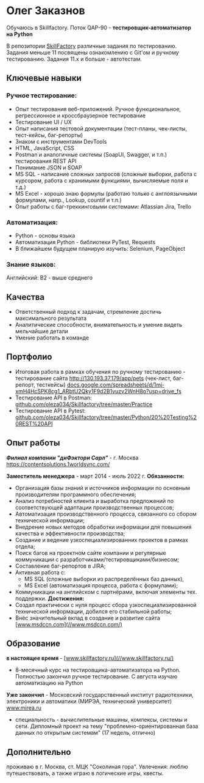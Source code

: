 # Олег Заказнов
Обучаюсь в Skillfactory. Поток QAP-90 - **тестировщик-автоматизатор на Python**

В репозитории [SkillFactory](//github.com/oleza034/Skillfactory) различные задания по тестированию. Задания меньше 11 посвящены ознакомлению с Git'ом и ручному тестированию. Задания 11.х и больше - автотестам.

## Ключевые навыки
### Ручное тестирование:
- Опыт тестирования веб-приложений. Ручное функциональное, регрессионное и кроссбраузерное тестирование
- Тестирование UI / UX
- Опыт написания тестовой документации (тест-планы, чек-листы, тест-кейсы, баг-репорты)
- Знаком с инструментами DevTools
- HTML, JavaScript, CSS
- Postman и аналогичные системы (SoapUI, Swagger, и т.п.) тестирования REST API
- Понимание JSON и SOAP
- MS SQL - написание сложных запросов (сложные выборки, работа с курсором, работа с хранимыми функциями, вычисляемые поля и т.д.)
- MS Excel - хорошо знаю формулы (работаю только с англоязычными формулами, напр., Lookup, countif и т.п.)
- Опыт работы с баг-треккинговыми системами: Atlassian Jira, Trello

### Автоматизация:
- Python - основы языка
- Автоматизация Python - библиотеки PyTest, Requests
- В ближайшем будущем планирую изучить: Selenium, PageObject

### Знание языков:
Английский: B2 - выше среднего

## Качества
- Ответственный подход к задачам, стремление достичь максимального результата
- Аналитические способности, внимательность и умение видеть мельчайшие детали
- Умение работать в команде

## Портфолио
- Итоговая работа в рамках обучения по ручному тестированию - тестирование сайта http://130.193.37.179/app/pets (чек-лист, баг-репорт, тесткейсы)  [docs.google.com/spreadsheets/d/1mj-xmH4HcSPK8cg1_ARbtU2Qky1F9d2B1vuzv2WnH8o?usp=drive_fs](//docs.google.com/spreadsheets/d/1mj-xmH4HcSPK8cg1_ARbtU2Qky1F9d2B1vuzv2WnH8o?usp=drive_fs)
- Тестирование API в Postman: [github.com/oleza034/Skillfactory/tree/master/Practice](//github.com/oleza034/Skillfactory/tree/master/Practice)
- Тестирование API в Pytest: [github.com/oleza034/Skillfactory/tree/master/Python/20%20Testing%20REST%20API](//github.com/oleza034/Skillfactory/tree/master/Python/20%20Testing%20REST%20API)

## Опыт работы
_**Филиал компании "диФэктори Сарл"**_ - г. Москва
https://contentsolutions.1worldsync.com/

**Заместитель менеджера** - март 2014 - июль 2022 г.
**Обязанности:**
- Организация базы знаний и источников информации по основным производителям программного обеспечения;
- Анализ потребностей клиента и выработка предложений по соответствующей адаптации производственных процессов;
- Автоматизация производственного процесса, связанного со сбором технической информации;
- Внедрение новых методов обработки информации для повышения качества и эффективности производства;
- Создание и ведение узкоспециализированних проектов в рамках отдела;
- Поиск багов на проектном сайте компании и регулярные коммуникации с разработчиками/тестировщиками/бизнесом;
- Составление баг-репортов в JIRA;
- Активная работа с:
  - MS SQL (сложные выборки из распределённых баз данных),
  - MS Excel (автоматизация процесса, работа с формулами);
- Коммуникации на английском с партнёрами, включая элементы тех. поддержки.
**Достижения:**
- Создал практически с нуля процесс сбора узкоспециализированной технической информации, добился его стабильной работы;
- Внёс значительный вклад в создание и развитие сайта [www.msdccn.com](//www.msdccn.com/)

## Образование
**в настоящее время** - [www.skillfactory.ru](//www.skillfactory.ru/)
- 8-месячный курс на тестировщика-автоматизатора на Python. Полностью закончил ручное тестирование. С августа изучаю автоматизацию на Python

**Уже закончил** - Московский государственный институт радиотехники, электроники и автоматики (МИРЭА, технический университет) www.mirea.ru
- специальность - вычислительные машины, комлексы, системы и сети. Дипломный проект на тему "проблемно-ориентированная база данных по открытым системам" (17 недель, отлично)

## Дополнительно
проживаю в г. Москва, ст. МЦК "Соколиная гора". Увлечения: люблю путешествовать, а также играю в логические игры, квесты.
